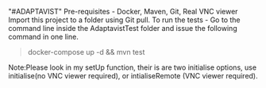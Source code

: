  "#ADAPTAVIST" 
  Pre-requisites - Docker, Maven, Git, Real VNC viewer
  Import this project to a folder using Git pull.
  To run the tests - Go to the command line inside the AdaptavistTest folder and issue the following command in one line.
  > docker-compose up -d &&
  > mvn test
  
  Note:Please look in my setUp function, their is are two initialise options, use  initialise(no VNC viewer required), or intialiseRemote (VNC viewer required). 
            

  
